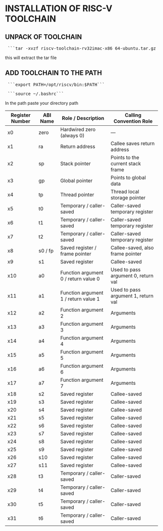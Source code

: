 # INSTALLATION OF RISC-V TOOLCHAIN
## UNPACK OF TOOLCHAIN
<pre> ```tar -xvzf riscv-toolchain-rv32imac-x86_64-ubuntu.tar.gz ``` </pre>
this will extract the tar file
## ADD TOOLCHAIN TO THE PATH
<pre> ```export PATH=/opt/riscv/bin:$PATH``` </pre>
<pre> ```source ~/.bashrc``` </pre>
In the path paste your directory path 

| Register Number | ABI Name | Role / Description               | Calling Convention Role                |
|-----------------|----------|--------------------------------|---------------------------------------|
| x0              | zero     | Hardwired zero (always 0)       | —                                     |
| x1              | ra       | Return address                  | Callee saves return address           |
| x2              | sp       | Stack pointer                  | Points to the current stack frame     |
| x3              | gp       | Global pointer                 | Points to global data                  |
| x4              | tp       | Thread pointer                 | Thread local storage pointer          |
| x5              | t0       | Temporary / caller-saved       | Caller-saved temporary register       |
| x6              | t1       | Temporary / caller-saved       | Caller-saved temporary register       |
| x7              | t2       | Temporary / caller-saved       | Caller-saved temporary register       |
| x8              | s0 / fp   | Saved register / frame pointer | Callee-saved, also frame pointer      |
| x9              | s1       | Saved register                 | Callee-saved                         |
| x10             | a0       | Function argument 0 / return value 0 | Used to pass argument 0, return val   |
| x11             | a1       | Function argument 1 / return value 1 | Used to pass argument 1, return val   |
| x12             | a2       | Function argument 2             | Arguments                            |
| x13             | a3       | Function argument 3             | Arguments                            |
| x14             | a4       | Function argument 4             | Arguments                            |
| x15             | a5       | Function argument 5             | Arguments                            |
| x16             | a6       | Function argument 6             | Arguments                            |
| x17             | a7       | Function argument 7             | Arguments                            |
| x18             | s2       | Saved register                 | Callee-saved                        |
| x19             | s3       | Saved register                 | Callee-saved                        |
| x20             | s4       | Saved register                 | Callee-saved                        |
| x21             | s5       | Saved register                 | Callee-saved                        |
| x22             | s6       | Saved register                 | Callee-saved                        |
| x23             | s7       | Saved register                 | Callee-saved                        |
| x24             | s8       | Saved register                 | Callee-saved                        |
| x25             | s9       | Saved register                 | Callee-saved                        |
| x26             | s10      | Saved register                 | Callee-saved                        |
| x27             | s11      | Saved register                 | Callee-saved                        |
| x28             | t3       | Temporary / caller-saved       | Caller-saved                       |
| x29             | t4       | Temporary / caller-saved       | Caller-saved                       |
| x30             | t5       | Temporary / caller-saved       | Caller-saved                       |
| x31             | t6       | Temporary / caller-saved       | Caller-saved                       |
